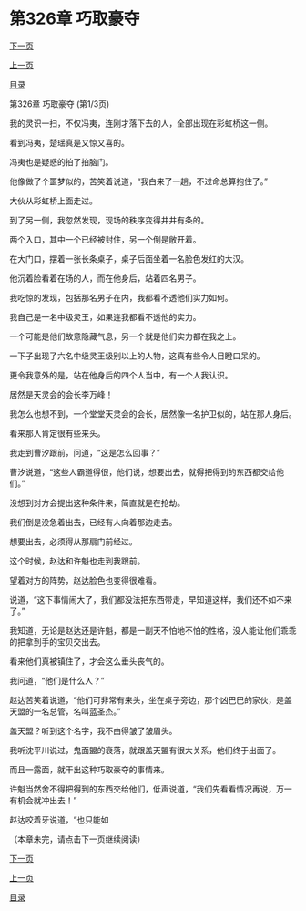 <h1>第326章    巧取豪夺</h1>
            <div><p><a href="./0976_%E7%AC%AC326%E7%AB%A0_%E5%B7%A7%E5%8F%96%E8%B1%AA%E5%A4%BA.md">下一页</a></p><p><a href="./0974_%E7%AC%AC325%E7%AB%A0_%E7%8E%89%E6%AF%8D.md">上一页</a></p><p><a href="../">目录</a></p></div>
            <div><p>第326章    巧取豪夺 (第1/3页)</p><p>我的灵识一扫，不仅冯夷，连刚才落下去的人，全部出现在彩虹桥这一侧。</p><p>看到冯夷，楚瑶真是又惊又喜的。</p><p>冯夷也是疑惑的拍了拍脑门。</p><p>他像做了个噩梦似的，苦笑着说道，“我白来了一趟，不过命总算抱住了。”</p><p>大伙从彩虹桥上面走过。</p><p>到了另一侧，我忽然发现，现场的秩序变得井井有条的。</p><p>两个入口，其中一个已经被封住，另一个倒是敞开着。</p><p>在大门口，摆着一张长条桌子，桌子后面坐着一名脸色发红的大汉。</p><p>他沉着脸看着在场的人，而在他身后，站着四名男子。</p><p>我吃惊的发现，包括那名男子在内，我都看不透他们实力如何。</p><p>我自己是一名中级灵王，如果连我都看不透他的实力。</p><p>一个可能是他们故意隐藏气息，另一个就是他们实力都在我之上。</p><p>一下子出现了六名中级灵王级别以上的人物，这真有些令人目瞪口呆的。</p><p>更令我意外的是，站在他身后的四个人当中，有一个人我认识。</p><p>居然是天灵会的会长李万峰！</p><p>我怎么也想不到，一个堂堂天灵会的会长，居然像一名护卫似的，站在那人身后。</p><p>看来那人肯定很有些来头。</p><p>我走到曹汐跟前，问道，“这是怎么回事？”</p><p>曹汐说道，“这些人霸道得很，他们说，想要出去，就得把得到的东西都交给他们。”</p><p>没想到对方会提出这种条件来，简直就是在抢劫。</p><p>我们倒是没急着出去，已经有人向着那边走去。</p><p>想要出去，必须得从那扇门前经过。</p><p>这个时候，赵达和许魁也走到我跟前。</p><p>望着对方的阵势，赵达脸色也变得很难看。</p><p>说道，“这下事情闹大了，我们都没法把东西带走，早知道这样，我们还不如不来了。”</p><p>我知道，无论是赵达还是许魁，都是一副天不怕地不怕的性格，没人能让他们乖乖的把拿到手的宝贝交出去。</p><p>看来他们真被镇住了，才会这么垂头丧气的。</p><p>我问道，“他们是什么人？”</p><p>赵达苦笑着说道，“他们可非常有来头，坐在桌子旁边，那个凶巴巴的家伙，是盖天盟的一名总管，名叫蓝圣杰。”</p><p>盖天盟？听到这个名字，我不由得皱了皱眉头。</p><p>我听沈平川说过，鬼面盟的衰落，就跟盖天盟有很大关系，他们终于出面了。</p><p>而且一露面，就干出这种巧取豪夺的事情来。</p><p>许魁当然舍不得把得到的东西交给他们，低声说道，“我们先看看情况再说，万一有机会就冲出去！”</p><p>赵达咬着牙说道，“也只能如</p><p>（本章未完，请点击下一页继续阅读）</p></div>
            <div><p><a href="./0976_%E7%AC%AC326%E7%AB%A0_%E5%B7%A7%E5%8F%96%E8%B1%AA%E5%A4%BA.md">下一页</a></p><p><a href="./0974_%E7%AC%AC325%E7%AB%A0_%E7%8E%89%E6%AF%8D.md">上一页</a></p><p><a href="../">目录</a></p></div>
